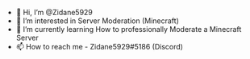 - 👋 Hi, I’m @Zidane5929
- 👀 I’m interested in Server Moderation (Minecraft)
- 🌱 I’m currently learning How to professionally Moderate a Minecraft Server
- 📫 How to reach me - Zidane5929#5186 (Discord)

<!---
Zidane5929/Zidane5929 is a ✨ special ✨ repository because its `README.md` (this file) appears on your GitHub profile.
You can click the Preview link to take a look at your changes.
--->
